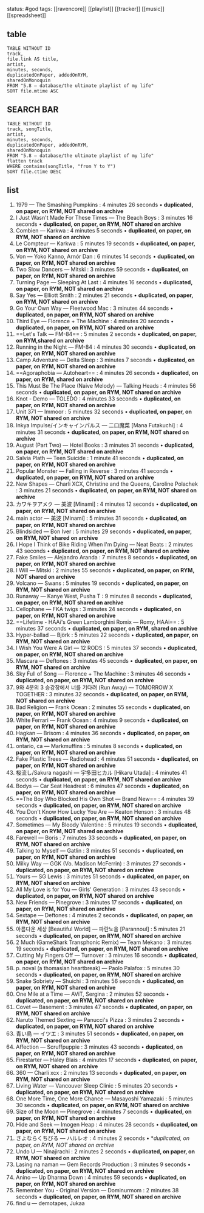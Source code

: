 status: #god
tags: [[ravencore]] [[playlist]] [[tracker]] [[music]] [[spreadsheet]]

## table

```dataview
TABLE WITHOUT ID 
track,
file.link AS title,
artist,
minutes, seconds,
duplicatedOnPaper, addedOnRYM,
sharedOnMonoquin
FROM "5.8 — database/the ultimate playlist of my life"
SORT file.mtime ASC
```



## SEARCH BAR
```dataview
TABLE WITHOUT ID
track, songTitle,
artist,
minutes, seconds,
duplicatedOnPaper, addedOnRYM,
sharedOnMonoquin
FROM "5.8 — database/the ultimate playlist of my life"
flatten track
WHERE contains(songTitle, "from Y to Y")
SORT file.ctime DESC
```
## list




1. 1979 — The Smashing Pumpkins : 4 minutes 26 seconds • **duplicated, on paper, on RYM, NOT shared on archive**
2. I Just Wasn't Made For These Times — The Beach Boys : 3 minutes 16 seconds • **duplicated, on paper, on RYM, NOT shared on archive**
3. Combien — Karkwa : 4 minutes 5 seconds • **duplicated, on paper, on RYM, NOT shared on archive**
4. Le Compteur — Karkwa : 5 minutes 19 seconds • **duplicated, on paper, on RYM, NOT shared on archive**
5. Von — Yoko Kanno, Arnór Dan : 6 minutes 14 seconds • **duplicated, on paper, on RYM, NOT shared on archive**
6. Two Slow Dancers — Mitski : 3 minutes 59 seconds • **duplicated, on paper, on RYM, NOT shared on archive**
7. Turning Page — Sleeping At Last : 4 minutes 16 seconds • **duplicated, on paper, on RYM, NOT shared on archive**
8. Say Yes — Elliott Smith : 2 minutes 21 seconds • **duplicated, on paper, on RYM, NOT shared on archive**
9. Go Your Own Way — Fleetwood Mac : 3 minutes 44 seconds • **duplicated, on paper, on RYM, NOT shared on archive**
10. Third Eye — Florence + The Machine : 4 minutes 20 seconds • **duplicated, on paper, on RYM, NOT shared on archive**
11. ==Let's Talk — FM-84== : 5 minutes 2 seconds • **duplicated, on paper, on RYM,shared on archive**
12. Running in the Night — FM-84 : 4 minutes 30 seconds • **duplicated, on paper, on RYM, NOT shared on archive**
13. Camp Adventure — Delta Sleep : 3 minutes 7 seconds • **duplicated, on paper, on RYM, NOT shared on archive**
14. ==Agoraphobia — Autoheart== : 4 minutes 26 seconds • **duplicated, on paper, on RYM, shared on archive**
15. This Must Be The Place (Naive Melody) — Talking Heads : 4 minutes 56 seconds • **duplicated, on paper, on RYM, NOT shared on archive**
16. Knot - Demo — TOLEDO : 4 minutes 33 seconds • **duplicated, on paper, on RYM, NOT shared on archive**
17. Unit 371 — Immoor : 5 minutes 32 seconds • **duplicated, on paper, on RYM, NOT shared on archive**
18. Inkya Impulse/インキャインパルス — 二口魔菜 [Mana Futakuchi] : 4 minutes 31 seconds • **duplicated, on paper, on RYM, NOT shared on archive**
19. August (Part Two) — Hotel Books : 3 minutes 31 seconds • **duplicated, on paper, on RYM, NOT shared on archive**
20. Salvia Plath — Teen Suicide : 1 minute 41 seconds • **duplicated, on paper, on RYM, NOT shared on archive**
21. Popular Monster — Falling in Reverse : 3 minutes 41 seconds • **duplicated, on paper, on RYM, NOT shared on archive**
22. New Shapes — Charli XCX, Christine and the Queens, Caroline Polachek : 3 minutes 21 seconds • **duplicated, on paper, on RYM, NOT shared on archive**
23. カワキヲアメク — 美波 [Minami] : 4 minutes 12 seconds • **duplicated, on paper, on RYM, NOT shared on archive**
24. main actor — 美波 [Minami] : 5 minutes 31 seconds • **duplicated, on paper, on RYM, NOT shared on archive**
25. Blindsided — Bon Iver : 5 minutes 29 seconds • **duplicated, on paper, on RYM, NOT shared on archive**
26. I Hope I Think of Bike Riding When I'm Dying — Neat Beats : 2 minutes 43 seconds • **duplicated, on paper, on RYM, NOT shared on archive**
27. Fake Smiles — Alejandro Aranda : 7 minutes 8 seconds • **duplicated, on paper, on RYM, NOT shared on archive**
28. I Will — Mitski : 2 minutes 55 seconds • **duplicated, on paper, on RYM, NOT shared on archive**
29. Volcano — Swans : 5 minutes 19 seconds • **duplicated, on paper, on RYM, NOT shared on archive**
30. Runaway — Kanye West, Pusha T : 9 minutes 8 seconds • **duplicated, on paper, on RYM, NOT shared on archive**
31. Cellophane — FKA twigs : 3 minutes 24 seconds • **duplicated, on paper, on RYM, NOT shared on archive**
32. ==Lifetime - HAAi's Green Lamborghini Romix — Romy, HAAi== : 5 minutes 37 seconds • **duplicated, on paper, on RYM, shared on archive**
33. Hyper-ballad — Björk : 5 minutes 22 seconds • **duplicated, on paper, on RYM, NOT shared on archive**
34. I Wish You Were A Girl — 12 RODS : 5 minutes 37 seconds • **duplicated, on paper, on RYM, NOT shared on archive**
35. Mascara — Deftones : 3 minutes 45 seconds • **duplicated, on paper, on RYM, NOT shared on archive**
36. Sky Full of Song — Florence + The Machine : 3 minutes 46 seconds • **duplicated, on paper, on RYM, NOT shared on archive**
37. 9와 4분의 3 승강장에서 너를 기다려 (Run Away) — TOMORROW X TOGETHER : 3 minutes 32 seconds • **duplicated, on paper, on RYM, NOT shared on archive**
38. Bad Religion — Frank Ocean : 2 minutes 55 seconds • **duplicated, on paper, on RYM, NOT shared on archive**
39. White Ferrari — Frank Ocean : 4 minutes 9 seconds • **duplicated, on paper, on RYM, NOT shared on archive**
40. Hagkan — Brisom : 4 minutes 36 seconds • **duplicated, on paper, on RYM, NOT shared on archive**
41. ontario, ca — Markmuffins : 5 minutes 8 seconds • **duplicated, on paper, on RYM, NOT shared on archive**
42. Fake Plastic Trees — Radiohead : 4 minutes 51 seconds • **duplicated, on paper, on RYM, NOT shared on archive**
43. 桜流し/Sakura nagashi — 宇多田ヒカル [Hikaru Utada] : 4 minutes 41 seconds • **duplicated, on paper, on RYM, NOT shared on archive**
44. Bodys — Car Seat Headrest : 6 minutes 47 seconds • **duplicated, on paper, on RYM, NOT shared on archive**
45. ==The Boy Who Blocked His Own Shot — Brand New== : 4 minutes 39 seconds • **duplicated, on paper, on RYM, NOT shared on archive**
46. You Don't Know How Lucky You Are — Keaton Henson : 3 minutes 48 seconds • **duplicated, on paper, on RYM, NOT shared on archive**
47. Sometimes — My Bloody Valentine : 5 minutes 19 seconds • **duplicated, on paper, on RYM, NOT shared on archive**
48. Farewell — Boris : 7 minutes 33 seconds • **duplicated, on paper, on RYM, NOT shared on archive**
49. Talking to Myself — Gatlin : 3 minutes 51 seconds • **duplicated, on paper, on RYM, NOT shared on archive**
50. Milky Way — GGK (Vo. Madison McFerrin) : 3 minutes 27 seconds • **duplicated, on paper, on RYM, NOT shared on archive**
51. Yours — SG Lewis : 3 minutes 51 seconds • **duplicated, on paper, on RYM, NOT shared on archive**
52. All My Love is for You — Girls' Generation : 3 minutes 43 seconds • **duplicated, on paper, on RYM, NOT shared on archive**
53. New Friends — Pinegrove : 3 minutes 17 seconds • **duplicated, on paper, on RYM, NOT shared on archive**
54. Sextape — Deftones : 4 minutes 2 seconds • **duplicated, on paper, on RYM, NOT shared on archive**
55. 아름다운 세상 [Beautiful World] — 파란노을 [Parannoul] : 5 minutes 21 seconds • **duplicated, on paper, on RYM, NOT shared on archive**
56. 2 Much (GameShark Transphonic Remix) — Team Mekano : 3 minutes 19 seconds • **duplicated, on paper, on RYM, NOT shared on archive**
57. Cutting My Fingers Off — Turnover : 3 minutes 16 seconds • **duplicated, on paper, on RYM, NOT shared on archive**
58. p. noval (a thomasian heartbreak) — Paolo Palafox : 5 minutes 30 seconds • **duplicated, on paper, on RYM, NOT shared on archive**
59. Snake Sobriety — Shuichi : 3 minutes 56 seconds • **duplicated, on paper, on RYM, NOT shared on archive**
60. One Mile at a Time — AViT, Sergina : 2 minutes 52 seconds • **duplicated, on paper, on RYM, NOT shared on archive**
61. Covet — Basement : 3 minutes 47 seconds • **duplicated, on paper, on RYM, NOT shared on archive**
62. Naruto Themed Sexting — Panucci's Pizza : 3 minutes 2 seconds • **duplicated, on paper, on RYM, NOT shared on archive**
63. 青い鳥 — イツエ : 3 minutes 51 seconds • **duplicated, on paper, on RYM, NOT shared on archive**
64. Affection — Scruffpuppie : 3 minutes 43 seconds • **duplicated, on paper, on RYM, NOT shared on archive**
65. Firestarter — Haley Blais : 4 minutes 17 seconds • **duplicated, on paper, on RYM, NOT shared on archive**
66. 360 — Charli xcx : 2 minutes 13 seconds • **duplicated, on paper, on RYM, NOT shared on archive**
67. Living Water — Vancouver Sleep Clinic : 5 minutes 20 seconds • **duplicated, on paper, on RYM, NOT shared on archive**
68. One More Time, One More Chance — Masayoshi Yamazaki : 5 minutes 30 seconds • **duplicated, on paper, on RYM, NOT shared on archive**
69. Size of the Moon — Pinegrove : 4 minutes 7 seconds • **duplicated, on paper, on RYM, NOT shared on archive**
70. Hide and Seek — Imogen Heap : 4 minutes 28 seconds • **duplicated, on paper, on RYM, NOT shared on archive**
71. さよならくちびる — ハルレオ : 4 minutes 2 seconds • **duplicated, on paper, on RYM, NOT shared on archive*
72. Undo U — Ninajirachi : 2 minutes 2 seconds • **duplicated, on paper, on RYM, NOT shared on archive**
73. Lasing na naman — Gem Records Production : 3 minutes 9 seconds • **duplicated, on paper, on RYM, NOT shared on archive**
74. Anino — Up Dharma Down : 4 minutes 59 seconds • **duplicated, on paper, on RYM, NOT shared on archive**
75. Remember You - Original Version — Dominurmom : 2 minutes 38 seconds • **duplicated, on paper, on RYM, NOT shared on archive**
76. find u — demotapes, Jukaa